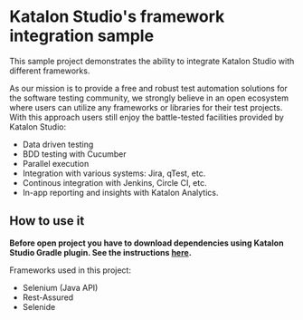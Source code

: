 # Katalon Studio's framework integration sample

This sample project demonstrates the ability to integrate Katalon Studio with different frameworks.

As our mission is to provide a free and robust test automation solutions for the software testing community, 
we strongly believe in an open ecosystem where users can utilize any frameworks or libraries for their test projects.
With this approach users still enjoy the battle-tested facilities provided by Katalon Studio:
* Data driven testing
* BDD testing with Cucumber
* Parallel execution
* Integration with various systems: Jira, qTest, etc.
* Continous integration with Jenkins, Circle CI, etc.
* In-app reporting and insights with Katalon Analytics.

## How to use it

**Before open project you have to download dependencies using Katalon Studio Gradle plugin.
See the instructions [here](https://github.com/katalon-studio/gradle-plugin).**

Frameworks used in this project:
* Selenium (Java API)
* Rest-Assured
* Selenide
